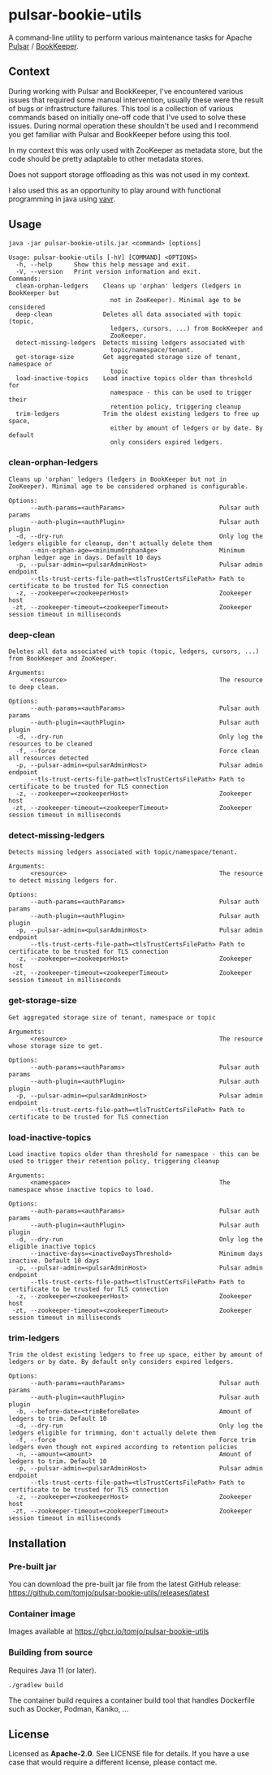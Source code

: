 # pulsar-bookie-utils

A command-line utility to perform various maintenance tasks for Apache [Pulsar](https://pulsar.apache.org/) / [BookKeeper](https://bookkeeper.apache.org/).

## Context

During working with Pulsar and BookKeeper, I've encountered various issues that required some manual intervention, usually these were the result of bugs or infrastructure failures. 
This tool is a collection of various commands based on initially one-off code that I've used to solve these issues. 
During normal operation these shouldn't be used and I recommend you get familiar with Pulsar and BookKeeper before using this tool.

In my context this was only used with ZooKeeper as metadata store, but the code should be pretty adaptable to other metadata stores.

Does not support storage offloading as this was not used in my context.

I also used this as an opportunity to play around with functional programming in java using [vavr](https://github.com/vavr-io/vavr).

## Usage

```shell
java -jar pulsar-bookie-utils.jar <command> [options]
```

```shell
Usage: pulsar-bookie-utils [-hV] [COMMAND] <OPTIONS>
  -h, --help      Show this help message and exit.
  -V, --version   Print version information and exit.
Commands:
  clean-orphan-ledgers    Cleans up 'orphan' ledgers (ledgers in BookKeeper but
                            not in ZooKeeper). Minimal age to be considered
  deep-clean              Deletes all data associated with topic (topic,
                            ledgers, cursors, ...) from BookKeeper and
                            ZooKeeper.
  detect-missing-ledgers  Detects missing ledgers associated with
                            topic/namespace/tenant.
  get-storage-size        Get aggregated storage size of tenant, namespace or
                            topic
  load-inactive-topics    Load inactive topics older than threshold for
                            namespace - this can be used to trigger their
                            retention policy, triggering cleanup
  trim-ledgers            Trim the oldest existing ledgers to free up space,
                            either by amount of ledgers or by date. By default
                            only considers expired ledgers.
```
 ### clean-orphan-ledgers

```
Cleans up 'orphan' ledgers (ledgers in BookKeeper but not in ZooKeeper). Minimal age to be considered orphaned is configurable.

Options:
      --auth-params=<authParams>                          Pulsar auth params
      --auth-plugin=<authPlugin>                          Pulsar auth plugin
  -d, --dry-run                                           Only log the ledgers eligible for cleanup, don't actually delete them
      --min-orphan-age=<minimumOrphanAge>                 Minimum orphan ledger age in days. Default 10 days
  -p, --pulsar-admin=<pulsarAdminHost>                    Pulsar admin endpoint
      --tls-trust-certs-file-path=<tlsTrustCertsFilePath> Path to certificate to be trusted for TLS connection
  -z, --zookeeper=<zookeeperHost>                         Zookeeper host
 -zt, --zookeeper-timeout=<zookeeperTimeout>              Zookeeper session timeout in milliseconds
```

### deep-clean

```
Deletes all data associated with topic (topic, ledgers, cursors, ...) from BookKeeper and ZooKeeper.

Arguments:
      <resource>                                          The resource to deep clean.

Options:
      --auth-params=<authParams>                          Pulsar auth params
      --auth-plugin=<authPlugin>                          Pulsar auth plugin
  -d, --dry-run                                           Only log the resources to be cleaned
  -f, --force                                             Force clean all resources detected
  -p, --pulsar-admin=<pulsarAdminHost>                    Pulsar admin endpoint
      --tls-trust-certs-file-path=<tlsTrustCertsFilePath> Path to certificate to be trusted for TLS connection
  -z, --zookeeper=<zookeeperHost>                         Zookeeper host
 -zt, --zookeeper-timeout=<zookeeperTimeout>              Zookeeper session timeout in milliseconds
```

### detect-missing-ledgers

```
Detects missing ledgers associated with topic/namespace/tenant.

Arguments:
      <resource>                                          The resource to detect missing ledgers for.

Options:
      --auth-params=<authParams>                          Pulsar auth params
      --auth-plugin=<authPlugin>                          Pulsar auth plugin
  -p, --pulsar-admin=<pulsarAdminHost>                    Pulsar admin endpoint
      --tls-trust-certs-file-path=<tlsTrustCertsFilePath> Path to certificate to be trusted for TLS connection
  -z, --zookeeper=<zookeeperHost>                         Zookeeper host
 -zt, --zookeeper-timeout=<zookeeperTimeout>              Zookeeper session timeout in milliseconds
```

### get-storage-size

```
Get aggregated storage size of tenant, namespace or topic

Arguments:
      <resource>                                          The resource whose storage size to get.

Options:
      --auth-params=<authParams>                          Pulsar auth params
      --auth-plugin=<authPlugin>                          Pulsar auth plugin
  -p, --pulsar-admin=<pulsarAdminHost>                    Pulsar admin endpoint
      --tls-trust-certs-file-path=<tlsTrustCertsFilePath> Path to certificate to be trusted for TLS connection
```

### load-inactive-topics

```
Load inactive topics older than threshold for namespace - this can be used to trigger their retention policy, triggering cleanup

Arguments:
      <namespace>                                         The namespace whose inactive topics to load.

Options:
      --auth-params=<authParams>                          Pulsar auth params
      --auth-plugin=<authPlugin>                          Pulsar auth plugin
  -d, --dry-run                                           Only log the eligible inactive topics
      --inactive-days=<inactiveDaysThreshold>             Minimum days inactive. Default 10 days
  -p, --pulsar-admin=<pulsarAdminHost>                    Pulsar admin endpoint
      --tls-trust-certs-file-path=<tlsTrustCertsFilePath> Path to certificate to be trusted for TLS connection
  -z, --zookeeper=<zookeeperHost>                         Zookeeper host
 -zt, --zookeeper-timeout=<zookeeperTimeout>              Zookeeper session timeout in milliseconds
```

### trim-ledgers

```
Trim the oldest existing ledgers to free up space, either by amount of ledgers or by date. By default only considers expired ledgers.

Options:
      --auth-params=<authParams>                          Pulsar auth params
      --auth-plugin=<authPlugin>                          Pulsar auth plugin
  -b, --before-date=<trimBeforeDate>                      Amount of ledgers to trim. Default 10
  -d, --dry-run                                           Only log the ledgers eligible for trimming, don't actually delete them
  -f, --force                                             Force trim ledgers even though not expired according to retention policies
  -n, --amount=<amount>                                   Amount of ledgers to trim. Default 10
  -p, --pulsar-admin=<pulsarAdminHost>                    Pulsar admin endpoint
      --tls-trust-certs-file-path=<tlsTrustCertsFilePath> Path to certificate to be trusted for TLS connection
  -z, --zookeeper=<zookeeperHost>                         Zookeeper host
 -zt, --zookeeper-timeout=<zookeeperTimeout>              Zookeeper session timeout in milliseconds
```

## Installation

### Pre-built jar

You can download the pre-built jar file from the latest GitHub release: https://github.com/tomjo/pulsar-bookie-utils/releases/latest

### Container image

Images available at https://ghcr.io/tomjo/pulsar-bookie-utils

### Building from source

Requires Java 11 (or later).

```shell
./gradlew build
```

The container build requires a container build tool that handles Dockerfile such as Docker, Podman, Kaniko, ...

## License

Licensed as **Apache-2.0**. See LICENSE file for details. If you have a use case that would require a different license, please contact me.
